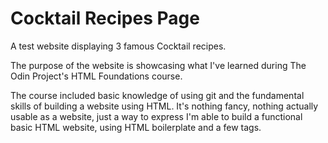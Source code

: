 # Cocktail Recipes Page
A test website displaying 3 famous Cocktail recipes.

The purpose of the website is showcasing what I've learned during The Odin Project's HTML Foundations course.

The course included basic knowledge of using git and the fundamental skills of building a website using HTML. It's nothing fancy, nothing actually usable as a website, just a way to express I'm able to build a functional basic HTML website, using HTML boilerplate and a few tags. 
